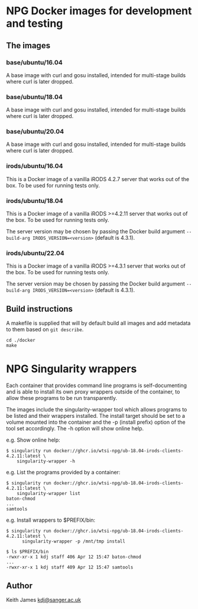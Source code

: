 # NPG Docker images for development and testing

## The images ##

### base/ubuntu/16.04 ###

A base image with curl and gosu installed, intended for multi-stage
builds where curl is later dropped.

### base/ubuntu/18.04 ###

A base image with curl and gosu installed, intended for multi-stage
builds where curl is later dropped.

### base/ubuntu/20.04 ###

A base image with curl and gosu installed, intended for multi-stage
builds where curl is later dropped.

### irods/ubuntu/16.04 ###

This is a Docker image of a vanilla iRODS 4.2.7 server that works out
of the box. To be used for running tests only.

### irods/ubuntu/18.04 ###

This is a Docker image of a vanilla iRODS >=4.2.11 server that works
out of the box. To be used for running tests only.

The server version may be chosen by passing the Docker build argument
`--build-arg IRODS_VERSION=<version>` (default is 4.3.1).

### irods/ubuntu/22.04 ###

This is a Docker image of a vanilla iRODS >=4.3.1 server that works
out of the box. To be used for running tests only.

The server version may be chosen by passing the Docker build argument
`--build-arg IRODS_VERSION=<version>` (default is 4.3.1).

## Build instructions ##

A makefile is supplied that will by default build all images and add
metadata to them based on `git describe`.

    cd ./docker
    make

# NPG Singularity wrappers

Each container that provides command line programs is self-documenting
and is able to install its own proxy wrappers outside of the container,
to allow these programs to be run transparently.

The images include the singularity-wrapper tool which allows programs to
be listed and their wrappers installed. The install target should be set
to a volume mounted into the container and the -p (install prefix) option
of the tool set accordingly. The -h option will show online help.

e.g. Show online help:

    $ singularity run docker://ghcr.io/wtsi-npg/ub-18.04-irods-clients-4.2.11:latest \
        singularity-wrapper -h

e.g. List the programs provided by a container:

    $ singularity run docker://ghcr.io/wtsi-npg/ub-18.04-irods-clients-4.2.11:latest \
        singularity-wrapper list
    baton-chmod
    ...
    samtools

e.g. Install wrappers to $PREFIX/bin:

    $ singularity run docker://ghcr.io/wtsi-npg/ub-18.04-irods-clients-4.2.11:latest \
          singularity-wrapper -p /mnt/tmp install

    $ ls $PREFIX/bin
    -rwxr-xr-x 1 kdj staff 406 Apr 12 15:47 baton-chmod
    ...
    -rwxr-xr-x 1 kdj staff 409 Apr 12 15:47 samtools

## Author

Keith James kdj@sanger.ac.uk
